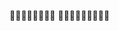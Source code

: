 🐁🐀🐁🐀🐁🐀🐁🐀
🐀🐁🐀🐁🐀🐁🐀🐁🐀
<!---
ummm74/ummm74 is a ✨ special ✨ repository because its `README.md` (this file) appears on your GitHub profile.
You can click the Preview link to take a look at your changes.
--->
